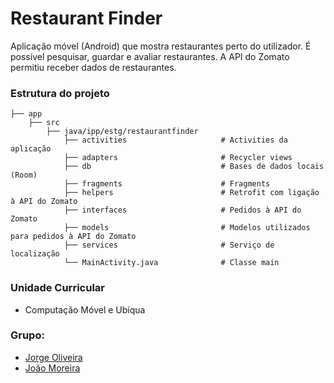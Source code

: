 # Restaurant Finder
Aplicação móvel (Android) que mostra restaurantes perto do utilizador. É possível pesquisar, guardar e avaliar restaurantes. A API do Zomato permitiu receber dados de restaurantes.

### Estrutura do projeto
```
├── app
    ├── src             
        ├── java/ipp/estg/restaurantfinder           
            ├── activities                     # Activities da aplicação
            ├── adapters                       # Recycler views
            ├── db                             # Bases de dados locais (Room)
            ├── fragments                      # Fragments
            ├── helpers                        # Retrofit com ligação à API do Zomato
            ├── interfaces                     # Pedidos à API do Zomato
            ├── models                         # Modelos utilizados para pedidos à API do Zomato
            ├── services                       # Serviço de localização
            └── MainActivity.java              # Classe main
```

### Unidade Curricular
* Computação Móvel e Ubíqua

### Grupo:
* [Jorge Oliveira](https://github.com/jdro10)
* [João Moreira](https://github.com/xPromate)
